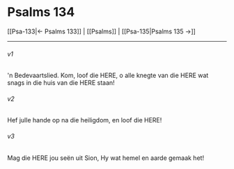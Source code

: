# Psalms 134

[[Psa-133|← Psalms 133]] | [[Psalms]] | [[Psa-135|Psalms 135 →]]
***

###### v1
'n Bedevaartslied. Kom, loof die HERE, o alle knegte van die HERE wat snags in die huis van die HERE staan! 
###### v2
Hef julle hande op na die heiligdom, en loof die HERE! 
###### v3
Mag die HERE jou seën uit Sion, Hy wat hemel en aarde gemaak het! 
